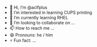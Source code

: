 - 👋 Hi, I’m @aclfplus
- 👀 I’m interested in learning CUPS printing
- 🌱 I’m currently learning RHEL
- 💞️ I’m looking to collaborate on ...
- 📫 How to reach me ...
- 😄 Pronouns: he / him
- ⚡ Fun fact: ...

<!---
aclfplus/aclfplus is a ✨ special ✨ repository because its `README.md` (this file) appears on your GitHub profile.
You can click the Preview link to take a look at your changes.
--->
